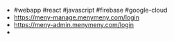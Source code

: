 - #webapp #react #javascript #firebase #google-cloud
- https://meny-manage.menymeny.com/login
- https://meny-admin.menymeny.com/login
-